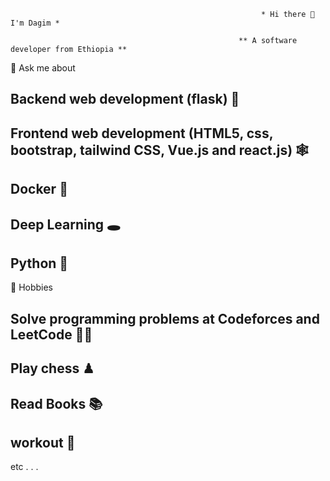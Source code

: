                                                             * Hi there 👋 I'm Dagim *

                                                       ** A software developer from Ethiopia **
💬 Ask me about

## Backend web development (flask) 📢
## Frontend web development (HTML5, css, bootstrap, tailwind CSS, Vue.js and react.js) 🕸
## Docker 🐬
## Deep Learning 🕳
## Python 🐍

📅 Hobbies
## Solve programming problems at Codeforces and LeetCode 👨‍💻
## Play chess ♟
## Read Books 📚
## workout 💪
etc . . .

